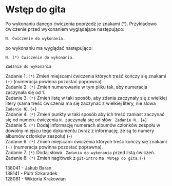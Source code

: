 # Wstęp do gita

Po wykonaniu danego ćwiczenia poprzedź je znakami (*).
Przykładowo ćwiczenie przed wykonaniem wyglądające następująco:

```
N. Ćwiczenie do wykonania.
```

po wykonaniu ma wyglądać następująco:

```
N. (*) Ćwiczenie do wykonania.
```

  
 `Zadania do wykonania`  
  
Zadanie 1. ```(*)``` Zmień miejscami ćwiczenia których treść kończy się znakami ` (+)` (numeracja powinna pozostać poprawna).  
Zadanie 2. ```(*)``` Zmień numerowanie w tym pliku tak, aby numeracja zaczynała się od 1.  
Zadanie 3. ```(*)``` Zmień listę w taki sposób, aby zdania zaczynały się z wielkiej litery (sama treść ćwiczenia ma się zaczynać z wielkiej litery, nie słowa ` Zadanie N`). (+)  
Zadanie 4. ```(*)``` Zmień punkty w taki sposób aby ich treść zamiast zaczynać się od numeru ćwiczenia ` N. ` zaczynała się od słów ` Zadanie N.`. (+)  
Zadanie 5. ```(*)``` Dodaj informację numerach albumów członków zespołu w dowolny miejscu tego dokumentu (wraz z informację, że są to numery albumów członków zespołu) (-)  
Zadanie 6. ```(*)``` Zmień miejscami ćwiczenia których treść kończy się znakami ` (-)` (numeracja powinna pozostać poprawna).  
Zadanie 7. ```(*)``` Dodaj słowa ` Zadania do wykonania` przed listą ćwiczeń.  
Zadanie 8. ```(*)``` Zmień nagłówek z ` git-intro ` na ` Wstęp do gita`. (-)  

138041 - Jakub Baran  
138141 - Piotr Szkaradek  
128081 - Wiktoria Krakowian  
